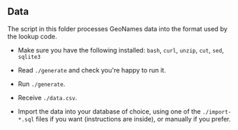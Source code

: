 ## Data

The script in this folder processes GeoNames data into the format used by the
lookup code.

* Make sure you have the following installed: `bash`, `curl`, `unzip`, `cut`,
  `sed`, `sqlite3`

* Read `./generate` and check you're happy to run it.

* Run `./generate`.

* Receive `./data.csv`.

* Import the data into your database of choice, using one of the
  `./import-*.sql` files if you want (instructions are inside), or manually
  if you prefer.
